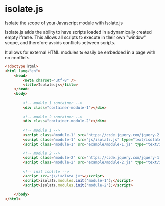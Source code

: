 # isolate.js
Isolate the scope of your Javascript module with Isolate.js

Isolate.js adds the ability to have scripts loaded in a dynamically created empty iframe. This allows all scripts to execute in their own "window" scope, and therefore avoids conflicts between scripts.

It allows for external HTML modules to easily be embedded in a page with no conflicts.

```html
<!doctype html>
<html lang="en">
	<head>
		<meta charset="utf-8" />
		<title>Isolate.js</title>
	</head>
	<body>
	
		<!-- module 1 container -->
		<div class="container-module-1"></div>
		
		<!-- module 2 container -->
		<div class="container-module-2"></div>
	
		<!-- module 1 -->
		<script class="module-1" src="https://code.jquery.com/jquery-2.1.3.min.js" type="text/isolate"></script>
		<script class="module-1" src="js/isolate.js" type="text/isolate"></script><!-- include isolate.js for helpers functions -->		
		<script class="module-1" src="example/module-1.js" type="text/isolate"></script>
		
		<!-- module 2 -->
		<script class="module-2" src="https://code.jquery.com/jquery-1.11.2.min.js" type="text/isolate"></script>
		<script class="module-2" src="example/module-2.js" type="text/isolate"></script>
		
		<!-- init isolate -->
		<script src="js/isolate.js"></script>
		<script>isolate.modules.init('module-1');</script>
		<script>isolate.modules.init('module-2');</script>
		
	</body>
</html>
```
